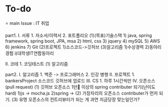 # To-do

⭐️ main Issue : IT 취업

part1.
  I. 서류
    1. 자소서/이력서
    2. 포트폴리오
     (1)(목표)기술스택
       1) java, spring framework, spring boot, JPA, msa
       2) html, css
       3) jquery
       4) mySQL
       5) AWS
       6) jenkins
       7) Git
     (2)프로젝트
       1)소스코드->깃허브
     (3)알고리즘
       1)수상경력
       2)동아리 경험
         i)대학생IT연합동아리
         
  II. 코테
    1. 코딩테스트
       (1) 알고리즘

part2.
  I. 알고리즘
    1. 백준 -> 프로그래머스
    2. 인강 병행
  II. 프로젝트
    1. bankersProject 소스코드 깃허브에 업로드
  III. CS
    1. 하루 1시간씩만
  IV. 오픈소스 (pull request)
     (1) 깃허브 오픈소스 1만🌟 이상의 spring contributer 되기(난이도 hard)
       1)js -> mocha.js
       2)spring -> 
     (2) 가장자리의 오픈소스 contributer가 먼저 되기.
     (3) 유명 오픈소스의 컨트리뷰터가 되는 게 과연 지금당장 맞는일인가?
